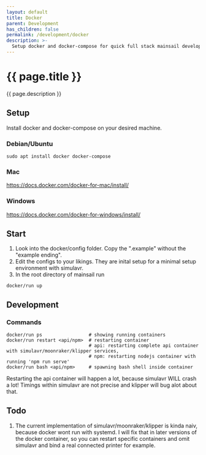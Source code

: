 ```yaml
---
layout: default
title: Docker
parent: Development
has_children: false
permalink: /development/docker
description: >-
  Setup docker and docker-compose for quick full stack mainsail development with simulavr without any real printer
---
```


# {{ page.title }}
{{ page.description }}

## Setup
Install docker and docker-compose on your desired machine.

### Debian/Ubuntu
```shell
sudo apt install docker docker-compose
```
### Mac
https://docs.docker.com/docker-for-mac/install/
### Windows
https://docs.docker.com/docker-for-windows/install/

## Start
1. Look into the docker/config folder. Copy the ".example" without the "example ending".
2. Edit the configs to your likings. They are inital setup for a minimal setup environment with simulavr.
3. In the root directory of mainsail run
```shell
docker/run up
```

## Development
### Commands
```shell
docker/run ps                 # showing running containers
docker/run restart <api/npm>  # restarting container
                              # api: restarting complete api container with simulavr/moonraker/klipper services,
                              # npm: restarting nodejs container with running 'npm run serve' 
docker/run bash <api/npm>     # spawning bash shell inside container
```
Restarting the api container will happen a lot, because simulavr WILL crash a lot! Timings within simulavr are not precise and klipper will bug alot about that.
## Todo
1. The current implementation of simulavr/moonraker/klipper is kinda naiv, because docker wont run with systemd.
I will fix that in later versions of the docker container, so you can restart specific containers and omit simulavr and bind a real connected printer for example.
